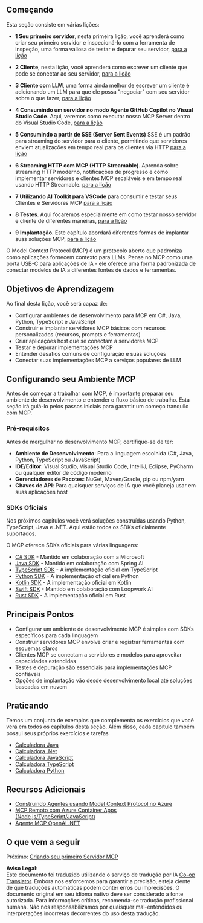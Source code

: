 <!--
CO_OP_TRANSLATOR_METADATA:
{
  "original_hash": "860935ff95d05b006d1d3323e8e3f9e8",
  "translation_date": "2025-07-09T22:30:25+00:00",
  "source_file": "03-GettingStarted/README.md",
  "language_code": "br"
}
-->
## Começando  

Esta seção consiste em várias lições:

- **1 Seu primeiro servidor**, nesta primeira lição, você aprenderá como criar seu primeiro servidor e inspecioná-lo com a ferramenta de inspeção, uma forma valiosa de testar e depurar seu servidor, [para a lição](01-first-server/README.md)

- **2 Cliente**, nesta lição, você aprenderá como escrever um cliente que pode se conectar ao seu servidor, [para a lição](02-client/README.md)

- **3 Cliente com LLM**, uma forma ainda melhor de escrever um cliente é adicionando um LLM para que ele possa "negociar" com seu servidor sobre o que fazer, [para a lição](03-llm-client/README.md)

- **4 Consumindo um servidor no modo Agente GitHub Copilot no Visual Studio Code**. Aqui, veremos como executar nosso MCP Server dentro do Visual Studio Code, [para a lição](04-vscode/README.md)

- **5 Consumindo a partir de SSE (Server Sent Events)** SSE é um padrão para streaming do servidor para o cliente, permitindo que servidores enviem atualizações em tempo real para os clientes via HTTP [para a lição](05-sse-server/README.md)

- **6 Streaming HTTP com MCP (HTTP Streamable)**. Aprenda sobre streaming HTTP moderno, notificações de progresso e como implementar servidores e clientes MCP escaláveis e em tempo real usando HTTP Streamable. [para a lição](06-http-streaming/README.md)

- **7 Utilizando AI Toolkit para VSCode** para consumir e testar seus Clientes e Servidores MCP [para a lição](07-aitk/README.md)

- **8 Testes**. Aqui focaremos especialmente em como testar nosso servidor e cliente de diferentes maneiras, [para a lição](08-testing/README.md)

- **9 Implantação**. Este capítulo abordará diferentes formas de implantar suas soluções MCP, [para a lição](09-deployment/README.md)


O Model Context Protocol (MCP) é um protocolo aberto que padroniza como aplicações fornecem contexto para LLMs. Pense no MCP como uma porta USB-C para aplicações de IA - ele oferece uma forma padronizada de conectar modelos de IA a diferentes fontes de dados e ferramentas.

## Objetivos de Aprendizagem

Ao final desta lição, você será capaz de:

- Configurar ambientes de desenvolvimento para MCP em C#, Java, Python, TypeScript e JavaScript
- Construir e implantar servidores MCP básicos com recursos personalizados (recursos, prompts e ferramentas)
- Criar aplicações host que se conectam a servidores MCP
- Testar e depurar implementações MCP
- Entender desafios comuns de configuração e suas soluções
- Conectar suas implementações MCP a serviços populares de LLM

## Configurando seu Ambiente MCP

Antes de começar a trabalhar com MCP, é importante preparar seu ambiente de desenvolvimento e entender o fluxo básico de trabalho. Esta seção irá guiá-lo pelos passos iniciais para garantir um começo tranquilo com MCP.

### Pré-requisitos

Antes de mergulhar no desenvolvimento MCP, certifique-se de ter:

- **Ambiente de Desenvolvimento**: Para a linguagem escolhida (C#, Java, Python, TypeScript ou JavaScript)
- **IDE/Editor**: Visual Studio, Visual Studio Code, IntelliJ, Eclipse, PyCharm ou qualquer editor de código moderno
- **Gerenciadores de Pacotes**: NuGet, Maven/Gradle, pip ou npm/yarn
- **Chaves de API**: Para quaisquer serviços de IA que você planeja usar em suas aplicações host


### SDKs Oficiais

Nos próximos capítulos você verá soluções construídas usando Python, TypeScript, Java e .NET. Aqui estão todos os SDKs oficialmente suportados.

O MCP oferece SDKs oficiais para várias linguagens:
- [C# SDK](https://github.com/modelcontextprotocol/csharp-sdk) - Mantido em colaboração com a Microsoft
- [Java SDK](https://github.com/modelcontextprotocol/java-sdk) - Mantido em colaboração com Spring AI
- [TypeScript SDK](https://github.com/modelcontextprotocol/typescript-sdk) - A implementação oficial em TypeScript
- [Python SDK](https://github.com/modelcontextprotocol/python-sdk) - A implementação oficial em Python
- [Kotlin SDK](https://github.com/modelcontextprotocol/kotlin-sdk) - A implementação oficial em Kotlin
- [Swift SDK](https://github.com/modelcontextprotocol/swift-sdk) - Mantido em colaboração com Loopwork AI
- [Rust SDK](https://github.com/modelcontextprotocol/rust-sdk) - A implementação oficial em Rust

## Principais Pontos

- Configurar um ambiente de desenvolvimento MCP é simples com SDKs específicos para cada linguagem
- Construir servidores MCP envolve criar e registrar ferramentas com esquemas claros
- Clientes MCP se conectam a servidores e modelos para aproveitar capacidades estendidas
- Testes e depuração são essenciais para implementações MCP confiáveis
- Opções de implantação vão desde desenvolvimento local até soluções baseadas em nuvem

## Praticando

Temos um conjunto de exemplos que complementa os exercícios que você verá em todos os capítulos desta seção. Além disso, cada capítulo também possui seus próprios exercícios e tarefas

- [Calculadora Java](./samples/java/calculator/README.md)
- [Calculadora .Net](../../../03-GettingStarted/samples/csharp)
- [Calculadora JavaScript](./samples/javascript/README.md)
- [Calculadora TypeScript](./samples/typescript/README.md)
- [Calculadora Python](../../../03-GettingStarted/samples/python)

## Recursos Adicionais

- [Construindo Agentes usando Model Context Protocol no Azure](https://learn.microsoft.com/azure/developer/ai/intro-agents-mcp)
- [MCP Remoto com Azure Container Apps (Node.js/TypeScript/JavaScript)](https://learn.microsoft.com/samples/azure-samples/mcp-container-ts/mcp-container-ts/)
- [Agente MCP OpenAI .NET](https://learn.microsoft.com/samples/azure-samples/openai-mcp-agent-dotnet/openai-mcp-agent-dotnet/)

## O que vem a seguir

Próximo: [Criando seu primeiro Servidor MCP](01-first-server/README.md)

**Aviso Legal**:  
Este documento foi traduzido utilizando o serviço de tradução por IA [Co-op Translator](https://github.com/Azure/co-op-translator). Embora nos esforcemos para garantir a precisão, esteja ciente de que traduções automáticas podem conter erros ou imprecisões. O documento original em seu idioma nativo deve ser considerado a fonte autorizada. Para informações críticas, recomenda-se tradução profissional humana. Não nos responsabilizamos por quaisquer mal-entendidos ou interpretações incorretas decorrentes do uso desta tradução.